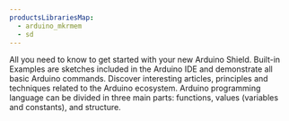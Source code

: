 ```yaml
---
productsLibrariesMap:
  - arduino_mkrmem
  - sd
---
```


<EssentialsColumn title="First Steps">
  <EssentialElement title="Quickstart Guide" type="getting-started" link="/tutorials/mkr-mem-shield/mkr-mem-shield-data-logger">
    All you need to know to get started with your new Arduino Shield.
  </EssentialElement>

</EssentialsColumn>

<EssentialsColumn title="Arduino Basics">
  <EssentialElement title="Built-in Examples" type="tutorial" link="/built-in-examples/">
    Built-in Examples are sketches included in the Arduino IDE and demonstrate all basic Arduino commands.
  </EssentialElement>
  <EssentialElement title="Learn" type="resource" link="/learn/">
    Discover interesting articles, principles and techniques related to the Arduino ecosystem.
  </EssentialElement>
  <EssentialElement title="Language References" type="resource" link="https://www.arduino.cc/reference/en/">
  Arduino programming language can be divided in three main parts: functions, values (variables and constants), and structure.
  </EssentialElement>
</EssentialsColumn>
